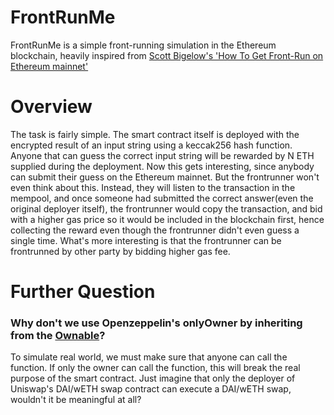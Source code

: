 # FrontRunMe

FrontRunMe is a simple front-running simulation in the Ethereum blockchain, heavily inspired from [Scott Bigelow's 'How To Get Front-Run on Ethereum mainnet'](https://www.youtube.com/watch?v=UZ-NNd6yjFM&t=878s&ab_channel=ScottBigelow)


# Overview
The task is fairly simple. The smart contract itself is deployed with the encrypted result of an input string using a keccak256 hash function. Anyone that can guess the correct input string will be rewarded by N ETH supplied during the deployment. Now this gets interesting, since anybody can submit their guess on the Ethereum mainnet. But the frontrunner won't even think about this. Instead, they will listen to the transaction in the mempool, and once someone had submitted the correct answer(even the original deployer itself), the frontrunner would copy the transaction, and bid with a higher gas price so it would be included in the blockchain first, hence collecting the reward even though the frontrunner didn't even guess a single time. What's more interesting is that the frontrunner can be frontrunned by other party by bidding higher gas fee.

# Further Question
### Why don't we use Openzeppelin's onlyOwner by inheriting from the [Ownable](https://github.com/OpenZeppelin/openzeppelin-contracts/blob/master/contracts/access/Ownable.sol)?
To simulate real world, we must make sure that anyone can call the function. If only the owner can call the function, this will break the real purpose of the smart contract. Just imagine that only the deployer of Uniswap's DAI/wETH swap contract can execute a DAI/wETH swap, wouldn't it be meaningful at all?
